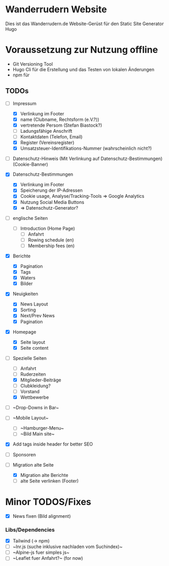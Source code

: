 # Wanderrudern Website

Dies ist das Wanderrudern.de Website-Gerüst für den Static Site Generator Hugo

# Voraussetzung zur Nutzung offline

- Git Versioning Tool
- Hugo Cli für die Erstellung und das Testen von lokalen Änderungen
- npm für

## TODOs
- [ ] Impressum
    - [X] Verlinkung im Footer
    - [X] name (Clubname, Rechtsform (e.V.?))
    - [X] vertretende Persom (Stefan Biastock?)
    - [ ] Ladungsfähige Anschrift
    - [ ] Kontaktdaten (Telefon, Email)
    - [X] Register (Vereinsregister)
    - [X] Umsatzsteuer-Identifikations-Nummer (wahrscheinlich nicht?)
- [ ] Datenschutz-Hinweis (Mit Verlinkung auf Datenschutz-Bestimmungen) (Cookie-Banner)
- [X] Datenschutz-Bestimmungen
    - [X] Verlinkung im Footer
    - [X] Speicherung der IP-Adressen
    - [X] Cookie usage, Analyse/Tracking-Tools => Google Analytics
    - [X] Nutzung Social Media Buttons
    - [X] => Datenschutz-Generator?
- [ ] englische Seiten
    - [ ] Introduction (Home Page)
        - [ ] Anfahrt
        - [ ] Rowing schedule (en)
        - [ ] Membership fees (en)
- [x] Berichte
    - [x] Pagination
    - [x] Tags
    - [x] Waters
    - [X] Bilder
- [x] Neuigkeiten
    - [x] News Layout
    - [x] Sorting
    - [x] Next/Prev News
    - [x] Pagination
- [x] Homepage
    - [x] Seite layout
    - [x] Seite content
- [ ] Spezielle Seiten
    - [ ] Anfahrt
    - [ ] Ruderzeiten
    - [x] Mitglieder-Beiträge
    - [ ] Clubkleidung?
    - [ ] Vorstand
    - [x] Wettbewerbe
- [ ] ~Drop-Downs in Bar~
- [ ] ~Mobile Layout~
    - [ ] ~Hamburger-Menu~
    - [ ] ~Bild Main site~
- [x] Add tags inside header for better SEO
- [ ] Sponsoren

- [ ] Migration alte Seite
    - [X] Migration alte Berichte
    - [ ] alte Seite verlinken (Footer)

# Minor TODOS/Fixes
- [X] News fixen (Bild alignment)

### Libs/Dependencies
- [x] Tailwind (-> npm)
- [ ] ~lnr.js (suche inklusive nachladen vom Suchindex)~
- [ ] ~Alpine-js fuer simples js~
- [ ] ~Leaflet fuer Anfahrt?~ (for now)

